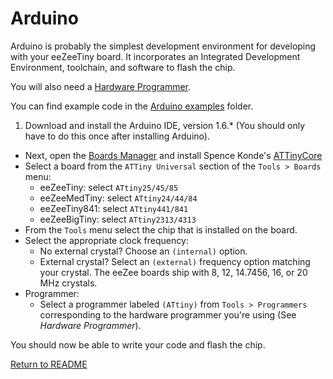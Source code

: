 # Arduino

Arduino is probably the simplest development environment for developing with your eeZeeTiny board. It incorporates an Integrated Development Environment, toolchain, and software to flash the chip.

You will also need a [Hardware Programmer](HardwareProgrammer.md).

You can find example code in the [Arduino examples](https://github.com/shimniok/eeZeeTiny841/tree/master/examples/arduino) folder.

1. Download and install the Arduino IDE, version 1.6.* (You should only have to do this once after installing Arduino).
* Next, open the [Boards Manager](https://learn.adafruit.com/add-boards-arduino-v164) and install Spence Konde's [ATTinyCore](https://github.com/SpenceKonde/arduino-tiny-841)
* Select a board from the ```ATTiny Universal``` section of the ```Tools > Boards``` menu:
  * eeZeeTiny: select ```ATtiny25/45/85```
  * eeZeeMedTiny: select ```ATtiny24/44/84```
  * eeZeeTiny841: select ```ATtiny441/841```
  * eeZeeBigTiny: select ```ATtiny2313/4313```
* From the ```Tools``` menu select the chip that is installed on the board.
* Select the appropriate clock frequency:
  * No external crystal? Choose an ```(internal)``` option.
  * External crystal? Select an ```(external)``` frequency option matching your crystal. The eeZee boards ship with 8, 12, 14.7456, 16, or 20 MHz crystals.
* Programmer:
  * Select a programmer labeled ```(ATtiny)``` from ```Tools > Programmers``` corresponding to the hardware programmer you're using (See *Hardware Programmer*).

You should now be able to write your code and flash the chip.

[Return to README](README.md)
